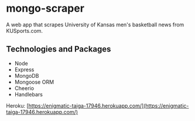 # mongo-scraper
A web app that scrapes University of Kansas men's basketball news from KUSports.com.

## Technologies and Packages
* Node
* Express
* MongoDB
* Mongoose ORM
* Cheerio
* Handlebars


Heroku: [https://enigmatic-taiga-17946.herokuapp.com/](https://enigmatic-taiga-17946.herokuapp.com/)

